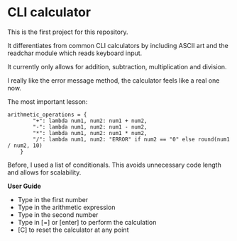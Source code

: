 # CLI calculator

This is the first project for this repository.

It differentiates from common CLI calculators by including ASCII art and the readchar module which reads keyboard input.

It currently only allows for addition, subtraction, multiplication and division.

I really like the error message method, the calculator feels like a real one now.

The most important lesson:

    arithmetic_operations = {
            "+": lambda num1, num2: num1 + num2,
            "-": lambda num1, num2: num1 - num2,
            "*": lambda num1, num2: num1 * num2,
            "/": lambda num1, num2: "ERROR" if num2 == "0" else round(num1 / num2, 10)
        }

Before, I used a list of conditionals. This avoids unnecessary code length and allows for scalability.

**User Guide**
- Type in the first number
- Type in the arithmetic expression
- Type in the second number
- Type in [=] or [enter] to perform the calculation
- [C] to reset the calculator at any point